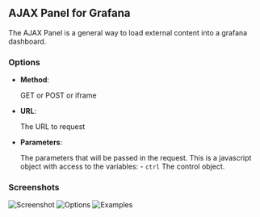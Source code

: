 ## AJAX Panel for Grafana

The AJAX Panel is a general way to load external content into a grafana dashboard.

### Options

* **Method**:

  GET or POST or iframe

* **URL**:

  The URL to request

* **Parameters**:

  The parameters that will be passed in the request. This is a javascript object with access to the variables: - `ctrl` The control object.

### Screenshots

![Screenshot](https://raw.githubusercontent.com/ryantxu/ajax-panel/master/src/img/screenshot.png)
![Options](https://raw.githubusercontent.com/ryantxu/ajax-panel/master/src/img/screenshot-ajax-options.png)
![Examples](https://raw.githubusercontent.com/ryantxu/ajax-panel/master/src/img/screenshot-examples.png)
